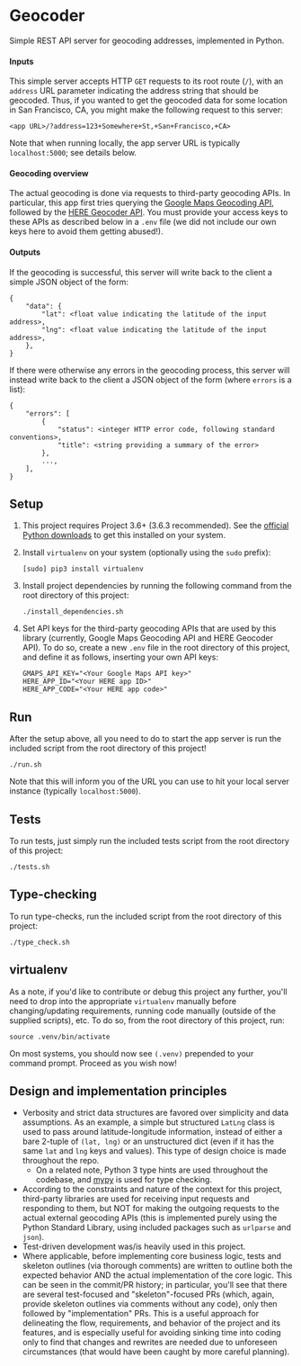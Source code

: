 # Geocoder

Simple REST API server for geocoding addresses, implemented in Python.

#### Inputs

This simple server accepts HTTP `GET` requests to its root route (`/`), with an
`address` URL parameter indicating the address string that should be geocoded.
Thus, if you wanted to get the geocoded data for some location in San Francisco,
CA, you might make the following request to this server:

```
<app URL>/?address=123+Somewhere+St,+San+Francisco,+CA>
```

Note that when running locally, the app server URL is typically
`localhost:5000`; see details below.

#### Geocoding overview

The actual geocoding is done via requests to third-party geocoding APIs. In
particular, this app first tries querying the
[Google Maps Geocoding API](https://developers.google.com/maps/documentation/geocoding/start),
followed by the [HERE Geocoder API](https://developer.here.com/documentation/geocoder/topics/quick-start.html).
You must provide your access keys to these APIs as described below in a `.env`
file (we did not include our own keys here to avoid them getting abused!).

#### Outputs

If the geocoding is successful, this server will write back to the client a
simple JSON object of the form:

```
{
    "data": {
        "lat": <float value indicating the latitude of the input address>,
        "lng": <float value indicating the latitude of the input address>,
    },
}
```

If there were otherwise any errors in the geocoding process, this server will
instead write back to the client a JSON object of the form (where `errors` is a
list):

```
{
    "errors": [
        {
            "status": <integer HTTP error code, following standard conventions>,
            "title": <string providing a summary of the error>
        },
        ...,
    ],
}
```

## Setup

1. This project requires Project 3.6+ (3.6.3 recommended). See the
    [official Python downloads](https://www.python.org/downloads/) to get this
    installed on your system.

2. Install `virtualenv` on your system (optionally using the `sudo` prefix):
    ```
    [sudo] pip3 install virtualenv
    ```

3. Install project dependencies by running the following command from the root
    directory of this project:
    ```
    ./install_dependencies.sh
    ```

4. Set API keys for the third-party geocoding APIs that are used by this library
    (currently, Google Maps Geocoding API and HERE Geocoder API). To do so,
    create a new `.env` file in the root directory of this project, and define
    it as follows, inserting your own API keys:
    ```
    GMAPS_API_KEY="<Your Google Maps API key>"
    HERE_APP_ID="<Your HERE app ID>"
    HERE_APP_CODE="<Your HERE app code>"
    ```

## Run

After the setup above, all you need to do to start the app server is run the
included script from the root directory of this project!

```
./run.sh
```

Note that this will inform you of the URL you can use to hit your local server
instance (typically `localhost:5000`).

## Tests

To run tests, just simply run the included tests script from the root directory
of this project:

```
./tests.sh
```

## Type-checking

To run type-checks, run the included script from the root directory of this
project:

```
./type_check.sh
```

## virtualenv

As a note, if you'd like to contribute or debug this project any further, you'll
need to drop into the appropriate `virtualenv` manually before changing/updating
requirements, running code manually (outside of the supplied scripts), etc. To
do so, from the root directory of this project, run:

```
source .venv/bin/activate
```

On most systems, you should now see `(.venv)` prepended to your command
prompt. Proceed as you wish now!

## Design and implementation principles

* Verbosity and strict data structures are favored over simplicity and data
    assumptions. As an example, a simple but structured `LatLng` class is used
    to pass around latitude-longitude information, instead of either a bare
    2-tuple of `(lat, lng)` or an unstructured dict (even if it has the same
    `lat` and `lng` keys and values). This type of design choice is made
    throughout the repo.
    * On a related note, Python 3 type hints are used throughout the codebase,
    and [mypy](http://mypy-lang.org/) is used for type checking.
* According to the constraints and nature of the context for this project,
    third-party libraries are used for receiving input requests and responding
    to them, but NOT for making the outgoing requests to the actual external
    geocoding APIs (this is implemented purely using the Python Standard
    Library, using included packages such as `urlparse` and `json`).
* Test-driven development was/is heavily used in this project.
* Where applicable, before implementing core business logic, tests and skeleton
    outlines (via thorough comments) are written to outline both the expected
    behavior AND the actual implementation of the core logic. This can be seen
    in the commit/PR history; in particular, you'll see that there are several
    test-focused and "skeleton"-focused PRs (which, again, provide skeleton
    outlines via comments without any code), only then followed by
    "implementation" PRs. This is a useful approach for delineating the flow,
    requirements, and behavior of the project and its features, and is
    especially useful for avoiding sinking time into coding only to find that
    changes and rewrites are needed due to unforeseen circumstances (that would
    have been caught by more careful planning).
